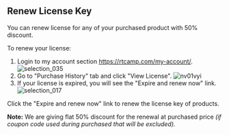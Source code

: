 ##  Renew License Key

You can renew license for any of your purchased product with 50% discount.

To renew your license:

1. Login to my account section https://rtcamp.com/my-account/.
![selection_035](https://cloud.githubusercontent.com/assets/1140051/7652319/0b833766-fb29-11e4-914f-d7eda8a13fa1.png)
2. Go to "Purchase History" tab and click "View License".
![nv01vyi](https://cloud.githubusercontent.com/assets/1140051/7652331/36202c2c-fb29-11e4-8af6-3fe8c524b02e.png)
3. If your license is expired, you will see the "Expire and renew now" link.
![selection_017](https://cloud.githubusercontent.com/assets/1140051/7652324/1bd0154e-fb29-11e4-8699-ce7487104076.png)

Click the "Expire and renew now" link to renew the license key of products.



**Note:** We are giving flat 50% discount for the renewal at purchased price *(if coupon code used during purchased that will be excluded).*
